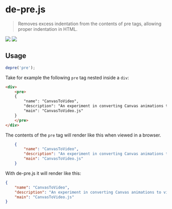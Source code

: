 # de-pre.js

> Removes excess indentation from the contents of pre tags, allowing proper indentation in HTML.

[![](https://api.travis-ci.org/neogeek/de-pre.js.svg)](https://travis-ci.org/neogeek/de-pre.js) [![](https://david-dm.org/neogeek/de-pre.js/dev-status.svg)](https://david-dm.org/neogeek/de-pre.js?type=dev)

## Usage

```javascript
depre('pre');
```

Take for example the following `pre` tag nested inside a `div`:

```html
<div>
    <pre>
    {
        "name": "CanvasToVideo",
        "description": "An experiment in converting Canvas animations to video.",
        "main": "CanvasToVideo.js"
    }
    </pre>
</div>
```

The contents of the `pre` tag will render like this when viewed in a browser.

```json
    {
        "name": "CanvasToVideo",
        "description": "An experiment in converting Canvas animations to video.",
        "main": "CanvasToVideo.js"
    }
```

With de-pre.js it will render like this:

```json
{
    "name": "CanvasToVideo",
    "description": "An experiment in converting Canvas animations to video.",
    "main": "CanvasToVideo.js"
}
```
